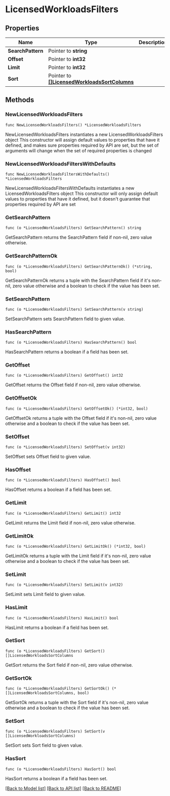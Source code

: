 # LicensedWorkloadsFilters

## Properties

Name | Type | Description | Notes
------------ | ------------- | ------------- | -------------
**SearchPattern** | Pointer to **string** |  | [optional] 
**Offset** | Pointer to **int32** |  | [optional] 
**Limit** | Pointer to **int32** |  | [optional] 
**Sort** | Pointer to [**[]LicensedWorkloadsSortColumns**](LicensedWorkloadsSortColumns.md) |  | [optional] 

## Methods

### NewLicensedWorkloadsFilters

`func NewLicensedWorkloadsFilters() *LicensedWorkloadsFilters`

NewLicensedWorkloadsFilters instantiates a new LicensedWorkloadsFilters object
This constructor will assign default values to properties that have it defined,
and makes sure properties required by API are set, but the set of arguments
will change when the set of required properties is changed

### NewLicensedWorkloadsFiltersWithDefaults

`func NewLicensedWorkloadsFiltersWithDefaults() *LicensedWorkloadsFilters`

NewLicensedWorkloadsFiltersWithDefaults instantiates a new LicensedWorkloadsFilters object
This constructor will only assign default values to properties that have it defined,
but it doesn't guarantee that properties required by API are set

### GetSearchPattern

`func (o *LicensedWorkloadsFilters) GetSearchPattern() string`

GetSearchPattern returns the SearchPattern field if non-nil, zero value otherwise.

### GetSearchPatternOk

`func (o *LicensedWorkloadsFilters) GetSearchPatternOk() (*string, bool)`

GetSearchPatternOk returns a tuple with the SearchPattern field if it's non-nil, zero value otherwise
and a boolean to check if the value has been set.

### SetSearchPattern

`func (o *LicensedWorkloadsFilters) SetSearchPattern(v string)`

SetSearchPattern sets SearchPattern field to given value.

### HasSearchPattern

`func (o *LicensedWorkloadsFilters) HasSearchPattern() bool`

HasSearchPattern returns a boolean if a field has been set.

### GetOffset

`func (o *LicensedWorkloadsFilters) GetOffset() int32`

GetOffset returns the Offset field if non-nil, zero value otherwise.

### GetOffsetOk

`func (o *LicensedWorkloadsFilters) GetOffsetOk() (*int32, bool)`

GetOffsetOk returns a tuple with the Offset field if it's non-nil, zero value otherwise
and a boolean to check if the value has been set.

### SetOffset

`func (o *LicensedWorkloadsFilters) SetOffset(v int32)`

SetOffset sets Offset field to given value.

### HasOffset

`func (o *LicensedWorkloadsFilters) HasOffset() bool`

HasOffset returns a boolean if a field has been set.

### GetLimit

`func (o *LicensedWorkloadsFilters) GetLimit() int32`

GetLimit returns the Limit field if non-nil, zero value otherwise.

### GetLimitOk

`func (o *LicensedWorkloadsFilters) GetLimitOk() (*int32, bool)`

GetLimitOk returns a tuple with the Limit field if it's non-nil, zero value otherwise
and a boolean to check if the value has been set.

### SetLimit

`func (o *LicensedWorkloadsFilters) SetLimit(v int32)`

SetLimit sets Limit field to given value.

### HasLimit

`func (o *LicensedWorkloadsFilters) HasLimit() bool`

HasLimit returns a boolean if a field has been set.

### GetSort

`func (o *LicensedWorkloadsFilters) GetSort() []LicensedWorkloadsSortColumns`

GetSort returns the Sort field if non-nil, zero value otherwise.

### GetSortOk

`func (o *LicensedWorkloadsFilters) GetSortOk() (*[]LicensedWorkloadsSortColumns, bool)`

GetSortOk returns a tuple with the Sort field if it's non-nil, zero value otherwise
and a boolean to check if the value has been set.

### SetSort

`func (o *LicensedWorkloadsFilters) SetSort(v []LicensedWorkloadsSortColumns)`

SetSort sets Sort field to given value.

### HasSort

`func (o *LicensedWorkloadsFilters) HasSort() bool`

HasSort returns a boolean if a field has been set.


[[Back to Model list]](../README.md#documentation-for-models) [[Back to API list]](../README.md#documentation-for-api-endpoints) [[Back to README]](../README.md)


